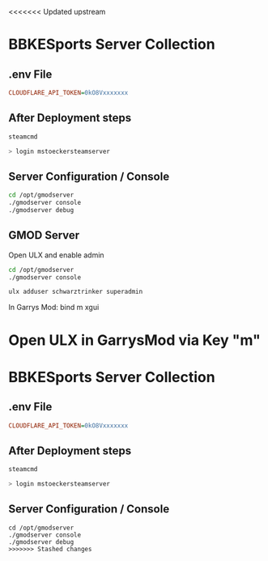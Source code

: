 <<<<<<< Updated upstream
# BBKESports Server Collection

## .env File

```cfg
CLOUDFLARE_API_TOKEN=0kO8Vxxxxxxx
```

## After Deployment steps 
``` bash
steamcmd

> login mstoeckersteamserver
```


## Server Configuration / Console 

```bash 
cd /opt/gmodserver
./gmodserver console
./gmodserver debug
```

## GMOD Server 

Open ULX and enable admin


```bash 
cd /opt/gmodserver
./gmodserver console

ulx adduser schwarztrinker superadmin
```
In Garrys Mod: bind m xgui

Open ULX in GarrysMod via Key "m"
=======
# BBKESports Server Collection

## .env File

```cfg
CLOUDFLARE_API_TOKEN=0kO8Vxxxxxxx
```
## After Deployment steps 
``` bash
steamcmd

> login mstoeckersteamserver
```


## Server Configuration / Console 

```
cd /opt/gmodserver
./gmodserver console
./gmodserver debug
>>>>>>> Stashed changes
